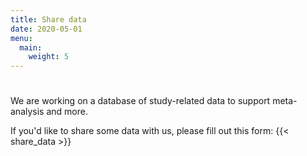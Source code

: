 ```yaml
---
title: Share data
date: 2020-05-01
menu:
  main:
    weight: 5
---
```


#
We are working on a database of study-related data to support meta-analysis and more.

If you'd like to share some data with us, please fill out this form:
{{< share_data >}}